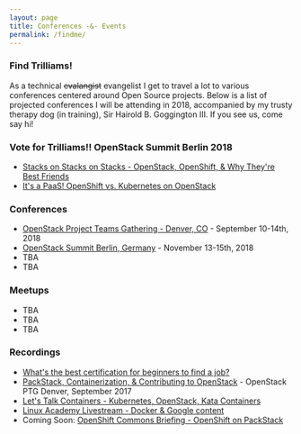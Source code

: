 ```yaml
---
layout: page
title: Conferences -&- Events
permalink: /findme/
---
```


### Find Trilliams!

As a technical ~~evalangist~~ evangelist I get to travel a lot to various
conferences centered around Open Source projects. Below is a list of projected
conferences I will be attending in 2018, accompanied by my trusty therapy dog
(in training), Sir Hairold B. Goggington III. If you see us, come say hi!

### Vote for Trilliams!! OpenStack Summit Berlin 2018

- [Stacks on Stacks on Stacks - OpenStack, OpenShift, & Why They're Best
  Friends][22041]
- [It's a PaaS! OpenShift vs. Kubernetes on OpenStack][22003]

### Conferences

- [OpenStack Project Teams Gathering - Denver, CO][ptg] - September 10-14th,
  2018
- [OpenStack Summit Berlin, Germany][berlin] - November 13-15th, 2018
- TBA
- TBA

### Meetups

- TBA
- TBA
- TBA

### Recordings

- [What's the best certification for beginners to find a job?][laquestions]
- [PackStack, Containerization, & Contributing to OpenStack][ptgvid1] - OpenStack
  PTG Denver, September 2017
- [Let's Talk Containers - Kubernetes, OpenStack, Kata Containers][lasyc]
- [Linux Academy Livestream - Docker & Google content][lalivestream]
- Coming Soon: [OpenShift Commons Briefing - OpenShift on PackStack][ocb]



[ptgvid1]: https://www.youtube.com/watch?v=UnOnDWsU4RI&t=5s
[laquestions]: https://www.youtube.com/watch?v=8XYCfTo_ZsY
[lasyc]: https://www.youtube.com/watch?v=2Cn2zO_Vdws&t=1s
[ocb]: #
[lalivestream]: https://www.youtube.com/watch?v=F0f9WmxdSts
[22041]: https://www.openstack.org/summit/berlin-2018/vote-for-speakers#/22041
[22003]: https://www.openstack.org/summit/berlin-2018/vote-for-speakers#/22003
[berlin]: https://www.openstack.org/summit/berlin-2018/
[ptg]: https://www.openstack.org/ptg/
